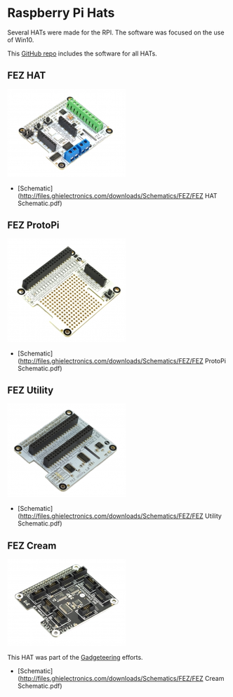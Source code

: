 # Raspberry Pi Hats
Several HATs were made for the RPI. The software was focused on the use of Win10. 

This [GitHub repo](https://github.com/ghi-electronics/Windows-IoT) includes the software for all HATs.

## FEZ HAT
![FEZ HAT](images/fez-hat.jpg)

* [Schematic](http://files.ghielectronics.com/downloads/Schematics/FEZ/FEZ HAT Schematic.pdf)

## FEZ ProtoPi
![FEZ ProtoPi](images/fez-protopi.jpg)

* [Schematic](http://files.ghielectronics.com/downloads/Schematics/FEZ/FEZ ProtoPi Schematic.pdf)

## FEZ Utility
![FEZ Utility](images/fez-utility.jpg)

* [Schematic](http://files.ghielectronics.com/downloads/Schematics/FEZ/FEZ Utility Schematic.pdf)

## FEZ Cream
![FEZ Cream](images/fez-cream.jpg)

This HAT was part of the [Gadgeteering](gadgeteering.md) efforts.

* [Schematic](http://files.ghielectronics.com/downloads/Schematics/FEZ/FEZ Cream Schematic.pdf)
